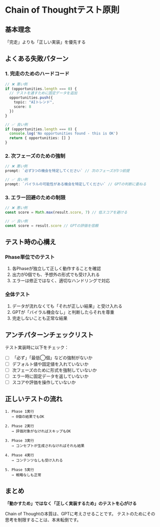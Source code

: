 # Chain of Thoughtテスト原則

## 基本理念
「完走」よりも「正しい実装」を優先する

## よくある失敗パターン

### 1. 完走のためのハードコード
```typescript
// ❌ 悪い例
if (opportunities.length === 0) {
  // テストを通すために固定データを追加
  opportunities.push({
    topic: "AIトレンド",
    score: 8
  })
}

// ✅ 良い例
if (opportunities.length === 0) {
  console.log('No opportunities found - this is OK')
  return { opportunities: [] }
}
```

### 2. 次フェーズのための強制
```typescript
// ❌ 悪い例
prompt: `必ず3つの機会を特定してください` // 次のフェーズが3つ前提

// ✅ 良い例
prompt: `バイラルの可能性がある機会を特定してください` // GPTの判断に委ねる
```

### 3. エラー回避のための制限
```typescript
// ❌ 悪い例
const score = Math.max(result.score, 7) // 低スコアを避ける

// ✅ 良い例
const score = result.score // GPTの評価を信頼
```

## テスト時の心構え

### Phase単位でのテスト
1. 各Phaseが独立して正しく動作することを確認
2. 出力が0個でも、予想外の形式でも受け入れる
3. エラーは修正ではなく、適切なハンドリングで対応

### 全体テスト
1. データが流れなくても「それが正しい結果」と受け入れる
2. GPTが「バイラル機会なし」と判断したらそれを尊重
3. 完走しないことも正常な結果

## アンチパターンチェックリスト

テスト実装時に以下をチェック：

- [ ] 「必ず」「最低◯個」などの強制がないか
- [ ] デフォルト値や固定値を入れていないか
- [ ] 次フェーズのために形式を強制していないか
- [ ] エラー時に固定データを返していないか
- [ ] スコアや評価を操作していないか

## 正しいテストの流れ

```
1. Phase 1実行
   → 0個の結果でもOK
   
2. Phase 2実行
   → 評価対象がなければスキップもOK
   
3. Phase 3実行
   → コンセプトが生成されなければそれも結果
   
4. Phase 4実行
   → コンテンツなしも受け入れる
   
5. Phase 5実行
   → 戦略なしも正常
```

## まとめ

**「動かすため」ではなく「正しく実装するため」のテストを心がける**

Chain of Thoughtの本質は、GPTに考えさせることです。
テストのためにその思考を制限することは、本末転倒です。